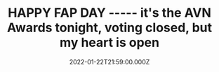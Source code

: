 ---
announceTitle: "fapurbation station:"
announceUrl: https://twitter.com/ProjektMelody/status/1485024472105164805
title: "HAPPY FAP DAY ----- it's the AVN Awards tonight, voting closed, but my heart is open"
date: 2022-01-22T21:59:00.000Z
videoSrcHash: bafybeifld37u4ujo4nvvfesqsjufqits63uuc5app6ieeqqmiiokzpxa24?filename=projektmelody-chaturbate-20220122T215900Z-source.mp4
video720Hash: 
video480Hash: 
video360Hash: 
video240Hash: 
thinHash: 
thiccHash: bafkreig7u5qunjjdrpt26kjavjhelwiinuxmbix7gb5grqgxt57uyufkbq?filename=20220122T215900Z-thicc.jpg
---